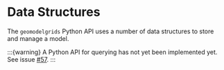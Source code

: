 # Data Structures

The `geomodelgrids` Python API uses a number of data structures to store and manage a model.

:::{warning}
A Python API for querying has not yet been implemented yet. See issue [#57](https://github.com/baagaard-usgs/geomodelgrids/issues/57).
:::
